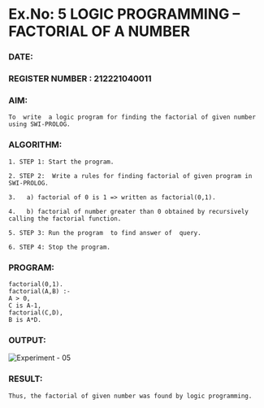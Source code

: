 # Ex.No: 5   LOGIC PROGRAMMING – FACTORIAL OF A NUMBER  
### DATE:                                                                            
### REGISTER NUMBER : 212221040011
### AIM: 
    To  write  a logic program for finding the factorial of given number using SWI-PROLOG.
    
### ALGORITHM:

    1. STEP 1: Start the program.
    
    2. STEP 2:  Write a rules for finding factorial of given program in SWI-PROLOG.
    
    3.   a)	factorial of 0 is 1 => written as factorial(0,1).
    
    4.   b)	factorial of number greater than 0 obtained by recursively calling the factorial function.
    
    5. STEP 3: Run the program  to find answer of  query.
    
    6. STEP 4: Stop the program.

### PROGRAM:

    factorial(0,1). 
    factorial(A,B) :-   
    A > 0,  
    C is A-1, 
    factorial(C,D), 
    B is A*D. 


### OUTPUT:

![Experiment - 05](https://github.com/AKASHBKUMAR/AI_Lab_2023-24/assets/113763258/cf4cc2f4-3af5-4464-9229-f89faa7a0b74)


### RESULT:

    Thus, the factorial of given number was found by logic programming. 
